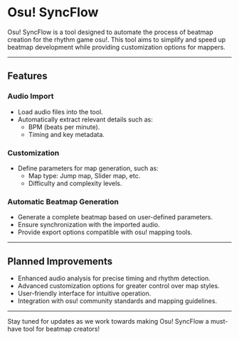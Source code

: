 # Osu! SyncFlow

Osu! SyncFlow is a tool designed to automate the process of beatmap creation for the rhythm game osu!. This tool aims to simplify and speed up beatmap development while providing customization options for mappers.

---

## Features

### Audio Import
- Load audio files into the tool.
- Automatically extract relevant details such as:
  - BPM (beats per minute).
  - Timing and key metadata.

### Customization
- Define parameters for map generation, such as:
  - Map type: Jump map, Slider map, etc.
  - Difficulty and complexity levels.
  
### Automatic Beatmap Generation
- Generate a complete beatmap based on user-defined parameters.
- Ensure synchronization with the imported audio.
- Provide export options compatible with osu! mapping tools.

---

## Planned Improvements
- Enhanced audio analysis for precise timing and rhythm detection.
- Advanced customization options for greater control over map styles.
- User-friendly interface for intuitive operation.
- Integration with osu! community standards and mapping guidelines.

---

Stay tuned for updates as we work towards making Osu! SyncFlow a must-have tool for beatmap creators!
